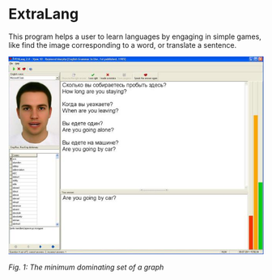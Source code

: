 # ExtraLang
This program helps a user to learn languages by engaging in simple games, like find the image corresponding to a word, or translate a sentence.

!["Screenshot1"](Screenshots/Screenshot.jpg)

*Fig. 1: The minimum dominating set of a graph*

